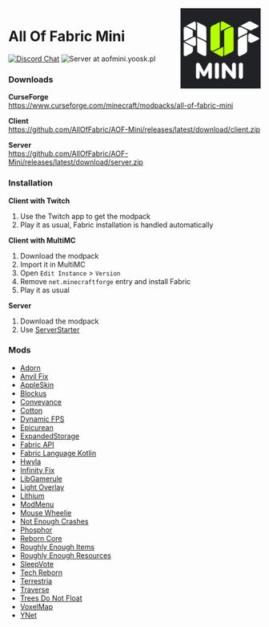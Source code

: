 <img src="AOF_Mini.png" align="right" width="160px"/>

# All Of Fabric Mini
[![Discord Chat](https://img.shields.io/discord/570630340075454474.svg?style=for-the-badge&logo=discord)](https://discord.gg/6rkdm48)
![Server at aofmini.yoosk.pl](https://img.shields.io/badge/Server-aofmini.yoosk.pl-green?style=for-the-badge)

### Downloads
**CurseForge**\
https://www.curseforge.com/minecraft/modpacks/all-of-fabric-mini

**Client**\
https://github.com/AllOfFabric/AOF-Mini/releases/latest/download/client.zip

**Server**\
https://github.com/AllOfFabric/AOF-Mini/releases/latest/download/server.zip

### Installation
**Client with Twitch**
1. Use the Twitch app to get the modpack
1. Play it as usual, Fabric installation is handled automatically

**Client with MultiMC**
1. Download the modpack
1. Import it in MultiMC
1. Open `Edit Instance` > `Version`
1. Remove `net.minecraftforge` entry and install Fabric
1. Play it as usual

**Server**
1. Download the modpack
1. Use [ServerStarter](https://github.com/Yoosk/ServerStarter)

### Mods
- [Adorn](https://www.curseforge.com/minecraft/mc-mods/adorn)
- [Anvil Fix](https://www.curseforge.com/minecraft/mc-mods/anvil-fix)
- [AppleSkin](https://www.curseforge.com/minecraft/mc-mods/appleskin)
- [Blockus](https://www.curseforge.com/minecraft/mc-mods/blockus)
- [Conveyance](https://www.curseforge.com/minecraft/mc-mods/conveyance)
- [Cotton](https://www.curseforge.com/minecraft/mc-mods/cotton)
- [Dynamic FPS](https://www.curseforge.com/minecraft/mc-mods/dynamic-fps)
- [Epicurean](https://www.curseforge.com/minecraft/mc-mods/epicurean)
- [ExpandedStorage](https://www.curseforge.com/minecraft/mc-mods/expanded-storage-fabric)
- [Fabric API](https://www.curseforge.com/minecraft/mc-mods/fabric-api)
- [Fabric Language Kotlin](https://www.curseforge.com/minecraft/mc-mods/fabric-language-kotlin)
- [Hwyla](https://www.curseforge.com/minecraft/mc-mods/hwyla)
- [Infinity Fix](https://www.curseforge.com/minecraft/mc-mods/infinity-fix)
- [LibGamerule](https://www.curseforge.com/minecraft/mc-mods/libgamerule)
- [Light Overlay](https://www.curseforge.com/minecraft/mc-mods/light-overlay)
- [Lithium](https://www.curseforge.com/minecraft/mc-mods/lithium)
- [ModMenu](https://www.curseforge.com/minecraft/mc-mods/modmenu)
- [Mouse Wheelie](https://www.curseforge.com/minecraft/mc-mods/mouse-wheelie)
- [Not Enough Crashes](https://www.curseforge.com/minecraft/mc-mods/not-enough-crashes)
- [Phosphor](https://www.curseforge.com/minecraft/mc-mods/phosphor)
- [Reborn Core](https://www.curseforge.com/minecraft/mc-mods/reborn-core)
- [Roughly Enough Items](https://www.curseforge.com/minecraft/mc-mods/roughly-enough-items)
- [Roughly Enough Resources](https://www.curseforge.com/minecraft/mc-mods/roughly-enough-resources)
- [SleepVote](https://www.curseforge.com/minecraft/mc-mods/sleepvote)
- [Tech Reborn](https://www.curseforge.com/minecraft/mc-mods/techreborn)
- [Terrestria](https://www.curseforge.com/minecraft/mc-mods/terrestria)
- [Traverse](https://www.curseforge.com/minecraft/mc-mods/traverse)
- [Trees Do Not Float](https://www.curseforge.com/minecraft/mc-mods/trees-do-not-float)
- [VoxelMap](https://www.curseforge.com/minecraft/mc-mods/voxelmap)
- [YNet](https://www.curseforge.com/minecraft/mc-mods/ynet)
